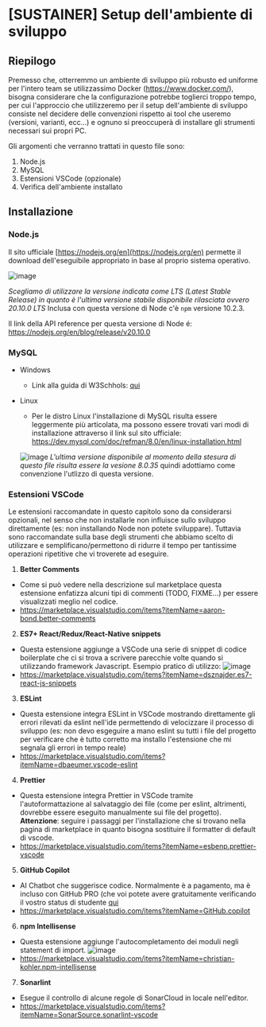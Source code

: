 # [SUSTAINER] Setup dell'ambiente di sviluppo

## Riepilogo

Premesso che, otterremmo un ambiente di sviluppo più robusto ed uniforme per l'intero team se utilizzassimo Docker (https://www.docker.com/),
bisogna considerare che la configurazione potrebbe toglierci troppo tempo, per cui l'approccio che utilizzeremo per il setup dell'ambiente di sviluppo consiste nel decidere delle convenzioni rispetto ai tool che useremo (versioni, varianti, ecc...) e ognuno si preoccuperà di installare gli strumenti necessari sui propri PC.

Gli argomenti che verranno trattati in questo file sono:

1. Node.js
2. MySQL
3. Estensioni VSCode (opzionale)
4. Verifica dell'ambiente installato

## Installazione

### Node.js

Il sito ufficiale [https://nodejs.org/en](https://nodejs.org/en) permette il download dell'eseguibile appropriato in base al proprio sistema operativo.

![image](https://github.com/xrenegade100/TeraWare/assets/11615441/9b9959b4-4cd3-4913-853c-946b54774c83)

_Scegliamo di utilizzare la versione indicata come LTS (Latest Stable Release) in quanto è l'ultima versione stabile disponibile rilasciata ovvero 20.10.0 LTS_
Inclusa con questa versione di Node c'è `npm` versione 10.2.3.

Il link della API reference per questa versione di Node é: https://nodejs.org/en/blog/release/v20.10.0

### MySQL

-   Windows

    -   Link alla guida di W3Schhols: [qui](https://www.w3schools.com/mysql/mysql_install_windows.asp#:~:text=The%20simplest%20and%20recommended%20method,%2D8.0.23.msi%20.)

-   Linux

    -   Per le distro Linux l'installazione di MySQL risulta essere leggermente più articolata, ma possono essere trovati vari modi di installazione attraverso il link sul sito ufficiale: https://dev.mysql.com/doc/refman/8.0/en/linux-installation.html

    ![image](https://github.com/xrenegade100/TeraWare/assets/11615441/65d710de-c4af-4de2-84dd-c04ac3cacd24)
    _L'ultima versione disponibile al momento della stesura di questo file risulta essere la vesione 8.0.35_ quindi adottiamo come convenzione l'utlizzo di questa versione.

### Estensioni VSCode

Le estensioni raccomandate in questo capitolo sono da considerarsi opzionali, nel senso che non installarle non influisce sullo sviluppo direttamente (es: non installando Node non potete sviluppare).
Tuttavia sono raccomandate sulla base degli strumenti che abbiamo scelto di utilizzare e semplificano/permettono di ridurre il tempo per tantissime operazioni ripetitive che vi troverete ad eseguire.

1. **Better Comments**

-   Come si può vedere nella descrizione sul marketplace questa estensione enfatizza alcuni tipi di commenti (TODO, FIXME...) per essere visualizzati meglio nel codice.
-   https://marketplace.visualstudio.com/items?itemName=aaron-bond.better-comments

2. **ES7+ React/Redux/React-Native snippets**

-   Questa estensione aggiunge a VSCode una serie di snippet di codice boilerplate che ci si trova a scrivere parecchie volte quando si utilizzando framework Javascript.
    Esempio pratico di utilizzo:
    ![image](https://github.com/xrenegade100/TeraWare/assets/11615441/6c44e416-0545-4395-8cd6-cf99efe2c54b)
-   https://marketplace.visualstudio.com/items?itemName=dsznajder.es7-react-js-snippets

3. **ESLint**

-   Questa estensione integra ESLint in VSCode mostrando direttamente gli errori rilevati da eslint nell'ide permettendo di velocizzare il processo di sviluppo (es: non devo esgeguire a mano eslint su tutti i file del progetto per verificare che è tutto corretto ma installo l'estensione che mi segnala gli errori in tempo reale)
-   https://marketplace.visualstudio.com/items?itemName=dbaeumer.vscode-eslint

4. **Prettier**

-   Questa estensione integra Prettier in VSCode tramite l'autoformattazione al salvataggio dei file (come per eslint, altrimenti, dovrebbe essere eseguito manualmente sui file del progetto). **Attenzione**: seguire i passaggi per l'installazione che si trovano nella pagina di marketplace in quanto bisogna sostituire il formatter di default di vscode.
-   https://marketplace.visualstudio.com/items?itemName=esbenp.prettier-vscode

5. **GitHub Copilot**

-   AI Chatbot che suggerisce codice. Normalmente è a pagamento, ma è incluso con GitHub PRO (che voi potete avere gratuitamente verificando il vostro status di studente [qui](https://education.github.com/pack)
-   https://marketplace.visualstudio.com/items?itemName=GitHub.copilot

6. **npm Intellisense**

-   Questa estensione aggiunge l'autocompletamento dei moduli negli statement di import.
    ![image](https://raw.githubusercontent.com/ChristianKohler/NpmIntellisense/bc5521b659b700c8a91cf04897007c611ed9532a/images/auto_complete.gif)
-   https://marketplace.visualstudio.com/items?itemName=christian-kohler.npm-intellisense

7. **Sonarlint**

-   Esegue il controllo di alcune regole di SonarCloud in locale nell'editor.
-   https://marketplace.visualstudio.com/items?itemName=SonarSource.sonarlint-vscode
